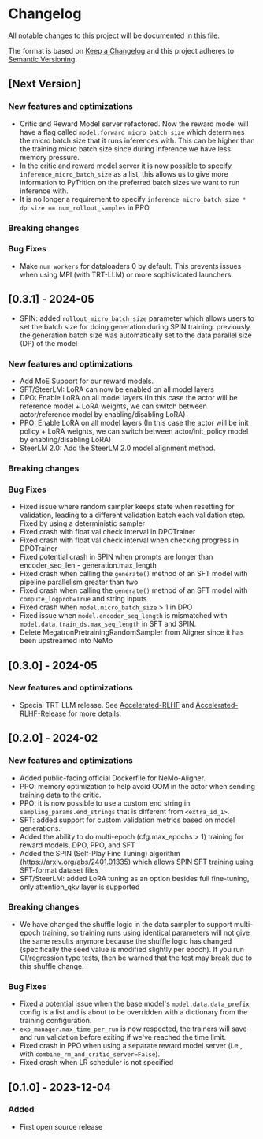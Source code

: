 # Changelog
All notable changes to this project will be documented in this file.

The format is based on [Keep a Changelog](https://keepachangelog.com/en/1.0.0/) and this project adheres to [Semantic Versioning](https://semver.org/spec/v2.0.0.html).

## [Next Version]

### New features and optimizations
- Critic and Reward Model server refactored. Now the reward model will have a flag called `model.forward_micro_batch_size` which determines the micro batch size that it runs inferences with. This can be higher than the training micro batch size since during inference we have less memory pressure.
- In the critic and reward model server it is now possible to specify `inference_micro_batch_size` as a list, this allows us to give more information to PyTrition on the preferred batch sizes we want to run inference with.
- It is no longer a requirement to specify `inference_micro_batch_size * dp size == num_rollout_samples` in PPO.

### Breaking changes

### Bug Fixes
- Make `num_workers` for dataloaders 0 by default. This prevents issues when using MPI (with TRT-LLM) or more sophisticated launchers.

## [0.3.1] - 2024-05
- SPIN: added `rollout_micro_batch_size` parameter which allows users to set the batch size for doing generation during SPIN training.
        previously the generation batch size was automatically set to the data parallel size (DP) of the model

### New features and optimizations
- Add MoE Support for our reward models.
- SFT/SteerLM: LoRA can now be enabled on all model layers
- DPO: Enable LoRA on all model layers (In this case the actor will be reference model + LoRA weights, we can switch between actor/reference model by enabling/disabling LoRA)
- PPO: Enable LoRA on all model layers (In this case the actor will be init policy + LoRA weights, we can switch between actor/init_policy model by enabling/disabling LoRA)
- SteerLM 2.0: Add the SteerLM 2.0 model alignment method.
### Breaking changes

### Bug Fixes
- Fixed issue where random sampler keeps state when resetting for validation, leading to a different validation batch each validation step. Fixed by using a deterministic sampler
- Fixed crash with float val check interval in DPOTrainer
- Fixed crash with float val check interval when checking progress in DPOTrainer
- Fixed potential crash in SPIN when prompts are longer than encoder_seq_len - generation.max_length
- Fixed crash when calling the `generate()` method of an SFT model with pipeline parallelism greater than two
- Fixed crash when calling the `generate()` method of an SFT model with `compute_logprob=True` and string inputs
- Fixed crash when `model.micro_batch_size` > 1 in DPO
- Fixed issue when `model.encoder_seq_length` is mismatched with `model.data.train_ds.max_seq_length` in SFT and SPIN.
- Delete MegatronPretrainingRandomSampler from Aligner since it has been upstreamed into NeMo

## [0.3.0] - 2024-05

### New features and optimizations
- Special TRT-LLM release. See [Accelerated-RLHF](https://github.com/NVIDIA/NeMo-Aligner/blob/v0.3.0.trtllm/Accelerated-RLHF.md) and [Accelerated-RLHF-Release](https://github.com/NVIDIA/NeMo-Aligner/releases/tag/v0.3.0.trtllm) for more details.

## [0.2.0] - 2024-02
### New features and optimizations
- Added public-facing official Dockerfile for NeMo-Aligner.
- PPO: memory optimization to help avoid OOM in the actor when sending training data to the critic.
- PPO: it is now possible to use a custom end string in `sampling_params.end_strings` that is different from `<extra_id_1>`.
- SFT: added support for custom validation metrics based on model generations.
- Added the ability to do multi-epoch (cfg.max_epochs > 1) training for reward models, DPO, PPO, and SFT
- Added the SPIN (Self-Play Fine Tuning) algorithm (https://arxiv.org/abs/2401.01335) which allows SPIN SFT training using SFT-format dataset files
- SFT/SteerLM: added LoRA tuning as an option besides full fine-tuning, only attention_qkv layer is supported

### Breaking changes
- We have changed the shuffle logic in the data sampler to support multi-epoch training, so training runs using identical parameters
  will not give the same results anymore because the shuffle logic has changed (specifically the seed value is modified slightly per epoch).
  If you run CI/regression type tests, then be warned that the test may break due to this shuffle change.

### Bug Fixes
- Fixed a potential issue when the base model's `model.data.data_prefix` config is a list and is about to be overridden with
a dictionary from the training configuration.
- `exp_manager.max_time_per_run` is now respected, the trainers will save and run validation before exiting if we've reached the time limit.
- Fixed crash in PPO when using a separate reward model server (i.e., with `combine_rm_and_critic_server=False`).
- Fixed crash when LR scheduler is not specified

## [0.1.0] - 2023-12-04
### Added
- First open source release
